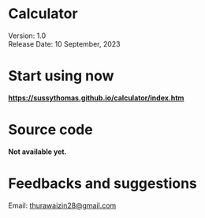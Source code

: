 # Calculator

Version: 1.0 <br>
Release Date: 10 September, 2023 <br>

# Start using now

**https://sussythomas.github.io/calculator/index.htm**

# Source code
**Not available yet.**

# Feedbacks and suggestions

Email: thurawaizin28@gmail.com
